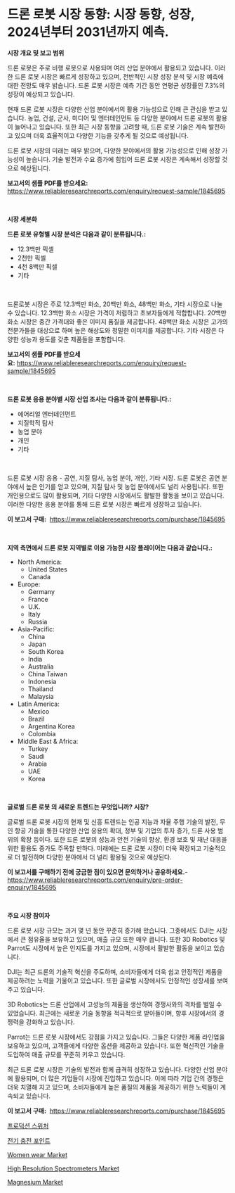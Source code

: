 <p><h1>드론 로봇 시장 동향: 시장 동향, 성장, 2024년부터 2031년까지 예측.</h1></p><p><strong>시장 개요 및 보고 범위</strong></p>
<p><p>드론 로봇은 주로 비행 로봇으로 사용되며 여러 산업 분야에서 활용되고 있습니다. 이러한 드론 로봇 시장은 빠르게 성장하고 있으며, 전반적인 시장 성장 분석 및 시장 예측에 대한 전망도 매우 밝습니다. 드론 로봇 시장은 예측 기간 동안 연평균 성장률인 7.3%의 성장이 예상되고 있습니다.</p><p>현재 드론 로봇 시장은 다양한 산업 분야에서의 활용 가능성으로 인해 큰 관심을 받고 있습니다. 농업, 건설, 군사, 미디어 및 엔터테인먼트 등 다양한 분야에서 드론 로봇의 활용이 늘어나고 있습니다. 또한 최근 시장 동향을 고려할 때, 드론 로봇 기술은 계속 발전하고 있으며 더욱 효율적이고 다양한 기능을 갖추게 될 것으로 예상됩니다.</p><p>드론 로봇 시장의 미래는 매우 밝으며, 다양한 분야에서의 활용 가능성으로 인해 성장 가능성이 높습니다. 기술 발전과 수요 증가에 힘입어 드론 로봇 시장은 계속해서 성장할 것으로 예상됩니다.</p></p>
<p><strong>보고서의 샘플 PDF를 받으세요:</strong> <a href="https://www.reliableresearchreports.com/enquiry/request-sample/1845695">https://www.reliableresearchreports.com/enquiry/request-sample/1845695</a></p>
<p>&nbsp;</p>
<p><strong>시장 세분화</strong></p>
<p><strong>드론 로봇 유형별 시장 분석은 다음과 같이 분류됩니다.:</strong></p>
<p><ul><li>12.3백만 픽셀</li><li>2천만 픽셀</li><li>4천 8백만 픽셀</li><li>기타</li></ul></p>
<p>&nbsp;</p>
<p><p>드론로봇 시장은 주로 12.3백만 화소, 20백만 화소, 48백만 화소, 기타 시장으로 나눌 수 있습니다. 12.3백만 화소 시장은 가격이 저렴하고 초보자들에게 적합합니다. 20백만 화소 시장은 중간 가격대와 좋은 이미지 품질을 제공합니다. 48백만 화소 시장은 고가의 전문가들을 대상으로 하며 높은 해상도와 정밀한 이미지를 제공합니다. 기타 시장은 다양한 성능과 용도를 갖춘 제품들을 포함합니다.</p></p>
<p><strong>보고서의 샘플 PDF를 받으세요:</strong>&nbsp;<a href="https://www.reliableresearchreports.com/enquiry/request-sample/1845695">https://www.reliableresearchreports.com/enquiry/request-sample/1845695</a></p>
<p>&nbsp;</p>
<p><strong> 드론 로봇 응용 분야별 시장 산업 조사는 다음과 같이 분류됩니다.:</strong></p>
<p><ul><li>에어리얼 엔터테인먼트</li><li>지질학적 탐사</li><li>농업 분야</li><li>개인</li><li>기타</li></ul></p>
<p>&nbsp;</p>
<p><p>드론 로봇 시장 응용 - 공연, 지질 탐사, 농업 분야, 개인, 기타 시장. 드론 로봇은 공연 분야에서 높은 인기를 얻고 있으며, 지질 탐사 및 농업 분야에서도 널리 사용됩니다. 또한 개인용으로도 많이 활용되며, 기타 다양한 시장에서도 활발한 활동을 보이고 있습니다. 이러한 다양한 응용 분야를 통해 드론 로봇 시장은 빠르게 성장하고 있습니다.</p></p>
<p><strong>이 보고서 구매:</strong>&nbsp; <a href="https://www.reliableresearchreports.com/purchase/1845695">https://www.reliableresearchreports.com/purchase/1845695</a></p>
<p>&nbsp;</p>
<p><strong>지역 측면에서 드론 로봇 지역별로 이용 가능한 시장 플레이어는 다음과 같습니다.:</strong></p>
<p><ul>
    <li>
        North America:
        <ul>
            <li>United States</li>
            <li>Canada</li>
        </ul>
    </li>
    <li>
        Europe:
        <ul>
            <li>Germany</li>
            <li>France</li>
            <li>U.K.</li>
            <li>Italy</li>
            <li>Russia</li>
        </ul>
    </li>
    <li>
        Asia-Pacific:
        <ul>
            <li>China</li>
            <li>Japan</li>
            <li>South Korea</li>
            <li>India</li>
            <li>Australia</li>
            <li>China Taiwan</li>
            <li>Indonesia</li>
            <li>Thailand</li>
            <li>Malaysia</li>
        </ul>
    </li>
    <li>
        Latin America:
        <ul>
            <li>Mexico</li>
            <li>Brazil</li>
            <li>Argentina Korea</li>
            <li>Colombia</li>
        </ul>
    </li>
    <li>
        Middle East & Africa:
        <ul>
            <li>Turkey</li>
            <li>Saudi</li>
            <li>Arabia</li>
            <li>UAE</li>
            <li>Korea</li>
        </ul>
    </li>
    </ul></p>
<p>&nbsp;</p>
<p><strong>글로벌 드론 로봇 의 새로운 트렌드는 무엇입니까? 시장?</strong></p>
<p><p>글로벌 드론 로봇 시장의 현재 및 신흥 트렌드는 인공 지능과 자율 주행 기술의 발전, 무인 항공 기술을 통한 다양한 산업 응용의 확대, 정부 및 기업의 투자 증가, 드론 사용 범위의 확장 등이다. 또한 드론 로봇의 성능과 안전 기술의 향상, 환경 보호 및 재난 대응을 위한 활용도 증가도 주목할 만하다. 미래에는 드론 로봇 시장이 더욱 확장되고 기술적으로 더 발전하며 다양한 분야에서 더 널리 활용될 것으로 예상된다.</p></p>
<p><strong>이 보고서를 구매하기 전에 궁금한 점이 있으면 문의하거나 공유하세요.</strong>- <a href="https://www.reliableresearchreports.com/enquiry/pre-order-enquiry/1845695">https://www.reliableresearchreports.com/enquiry/pre-order-enquiry/1845695</a></p>
<p>&nbsp;</p>
<p><strong>주요 시장 참여자</strong></p>
<p><p>드론 로봇 시장 규모는 과거 몇 년 동안 꾸준히 증가해 왔습니다. 그중에서도 DJI는 시장에서 큰 점유율을 보유하고 있으며, 매출 규모 또한 매우 큽니다. 또한 3D Robotics 및 Parrot도 시장에서 높은 인지도를 가지고 있으며, 시장에서 활발한 활동을 보이고 있습니다.</p><p>DJI는 최근 드론의 기술적 혁신을 주도하며, 소비자들에게 더욱 쉽고 안정적인 제품을 제공하려는 노력을 기울이고 있습니다. 또한 글로벌 시장에서도 안정적인 성장세를 보여주고 있습니다.</p><p>3D Robotics는 드론 산업에서 고성능의 제품을 생산하여 경쟁사와의 격차를 벌일 수 있었습니다. 최근에는 새로운 기술 동향을 적극적으로 받아들이며, 향후 시장에서의 경쟁력을 강화하고 있습니다.</p><p>Parrot는 드론 로봇 시장에서도 강점을 가지고 있습니다. 그들은 다양한 제품 라인업을 보유하고 있으며, 고객들에게 다양한 옵션을 제공하고 있습니다. 또한 혁신적인 기술을 도입하여 매출 규모를 꾸준히 키우고 있습니다.</p><p>최근 드론 로봇 시장은 기술의 발전과 함께 급격히 성장하고 있습니다. 다양한 산업 분야에 활용되며, 더 많은 기업들이 시장에 진입하고 있습니다. 이에 따라 기업 간의 경쟁은 더욱 치열해 지고 있으며, 소비자들에게 높은 품질의 제품을 제공하기 위한 노력들이 계속되고 있습니다.</p></p>
<p><strong>이 보고서 구매:</strong>&nbsp;&nbsp;<a href="https://www.reliableresearchreports.com/purchase/1845695">https://www.reliableresearchreports.com/purchase/1845695</a></p>
<p><p><a href="https://github.com/vsnao330707/Market-Research-Report-List-1/blob/main/1716111190593.md">프로덕션 스위처</a></p><p><a href="https://github.com/laholand/Market-Research-Report-List-2/blob/main/8591022190592.md">전기 충전 포인트</a></p><p><a href="https://meowing-lemming-dd3.notion.site/Women-wear-Market-Size-and-Growth-Market-Segmentation-Regional-and-Country-Breakdowns-and-Market--6e04ca11950b4c8daa7e0d6639e3cd88">Women wear Market</a></p><p><a href="https://view.publitas.com/reportprime-1/high-resolution-spectrometers-market-offers-provide-insightful-data-for-the-time-period-from-2023-to-2030-and-also-provide-analysis-based-on-application-type-and-region/">High Resolution Spectrometers Market</a></p><p><a href="https://github.com/markusgodoy/Market-Research-Report-List-2/blob/main/magnesium-market.md">Magnesium Market</a></p></p>
